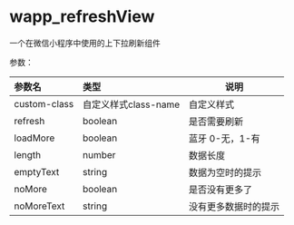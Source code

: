 # wapp_refreshView
一个在微信小程序中使用的上下拉刷新组件

参数：

|参数名|类型|说明|
|:-----  |:-----|-----                           |
| custom-class | 自定义样式class-name | 自定义样式 |
| refresh |boolean   |是否需要刷新|
| loadMore |boolean   |蓝牙  0-无，1-有|
| length |number   |数据长度|
| emptyText |string   |数据为空时的提示|
| noMore |boolean   |是否没有更多了|
| noMoreText |string   |没有更多数据时的提示|
